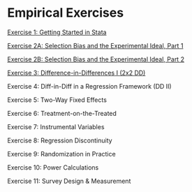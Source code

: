 # Empirical Exercises  

[Exercise 1:  Getting Started in Stata](E1-intro.html)  

[Exercise 2A: Selection Bias and the Experimental Ideal, Part 1](E2-exp-ideal-part1.html)  

[Exercise 2B: Selection Bias and the Experimental Ideal, Part 2](E2-exp-ideal-part2.html) 

[Exercise 3: Difference-in-Differences I (2x2 DD)](E3-DD1.html)   

Exercise 4: Diff-in-Diff in a Regression Framework (DD II)  

Exercise 5: Two-Way Fixed Effects   

Exercise 6: Treatment-on-the-Treated  

Exercise 7:  Instrumental Variables  

Exercise 8:  Regression Discontinuity  

Exercise 9:  Randomization in Practice  

Exercise 10:  Power Calculations  

Exercise 11:  Survey Design & Measurement  

